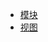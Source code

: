 * [<i class="icon-double-angle-right"></i> 模块](../class.model/index.html)
* [<i class="icon-double-angle-right"></i> 视图](../class.view/index.html) 